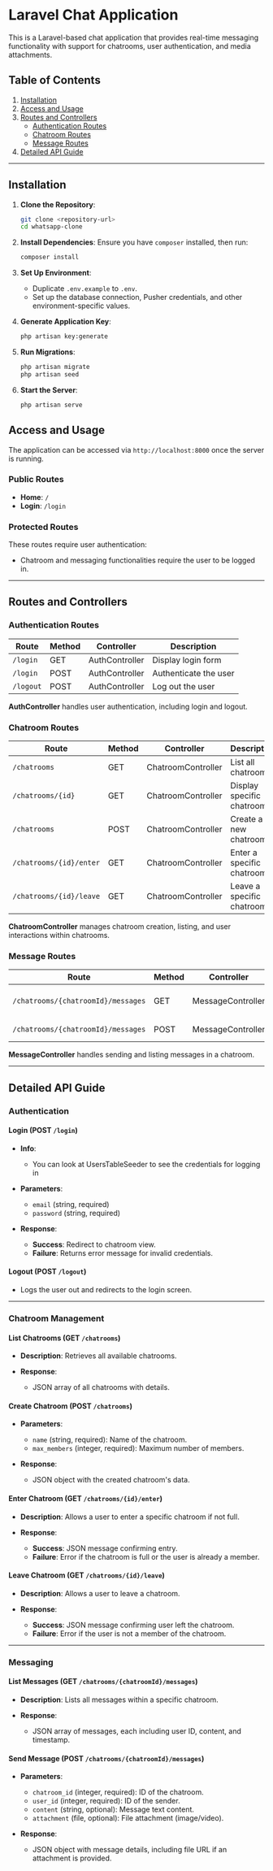 # Laravel Chat Application

This is a Laravel-based chat application that provides real-time messaging functionality with support for chatrooms, user authentication, and media attachments.

## Table of Contents

1. [Installation](#installation)
2. [Access and Usage](#access-and-usage)
3. [Routes and Controllers](#routes-and-controllers)
   - [Authentication Routes](#authentication-routes)
   - [Chatroom Routes](#chatroom-routes)
   - [Message Routes](#message-routes)
5. [Detailed API Guide](#detailed-api-guide)

---

## Installation

1. **Clone the Repository**:
    ```bash
    git clone <repository-url>
    cd whatsapp-clone
    ```

2. **Install Dependencies**:
    Ensure you have `composer` installed, then run:
    ```bash
    composer install
    ```

3. **Set Up Environment**:
    - Duplicate `.env.example` to `.env`.
    - Set up the database connection, Pusher credentials, and other environment-specific values.

4. **Generate Application Key**:
    ```bash
    php artisan key:generate
    ```

5. **Run Migrations**:
    ```bash
    php artisan migrate
    php artisan seed
    ```

6. **Start the Server**:
    ```bash
    php artisan serve
    ```


## Access and Usage

The application can be accessed via `http://localhost:8000` once the server is running.

### Public Routes

- **Home**: `/`
- **Login**: `/login`

### Protected Routes

These routes require user authentication:

- Chatroom and messaging functionalities require the user to be logged in.

---

## Routes and Controllers

### Authentication Routes

| Route     | Method | Controller      | Description                     |
|-----------|--------|------------------|---------------------------------|
| `/login`  | GET    | AuthController    | Display login form              |
| `/login`  | POST   | AuthController    | Authenticate the user           |
| `/logout` | POST   | AuthController    | Log out the user                |

**AuthController** handles user authentication, including login and logout.

### Chatroom Routes

| Route                       | Method | Controller        | Description                     |
|-----------------------------|--------|-------------------|---------------------------------|
| `/chatrooms`                | GET    | ChatroomController | List all chatrooms              |
| `/chatrooms/{id}`           | GET    | ChatroomController | Display specific chatroom       |
| `/chatrooms`                | POST   | ChatroomController | Create a new chatroom           |
| `/chatrooms/{id}/enter`     | GET    | ChatroomController | Enter a specific chatroom       |
| `/chatrooms/{id}/leave`     | GET    | ChatroomController | Leave a specific chatroom       |

**ChatroomController** manages chatroom creation, listing, and user interactions within chatrooms.

### Message Routes

| Route                                    | Method | Controller       | Description                   |
|------------------------------------------|--------|-------------------|-------------------------------|
| `/chatrooms/{chatroomId}/messages`      | GET    | MessageController | List all messages in chatroom |
| `/chatrooms/{chatroomId}/messages`      | POST   | MessageController | Send a message                |

**MessageController** handles sending and listing messages in a chatroom.

---

## Detailed API Guide

### Authentication

#### Login (POST `/login`)

- **Info**:
  - You can look at UsersTableSeeder to see the credentials for logging in

- **Parameters**:
  - `email` (string, required) 
  - `password` (string, required)

- **Response**:
  - **Success**: Redirect to chatroom view.
  - **Failure**: Returns error message for invalid credentials.

#### Logout (POST `/logout`)

- Logs the user out and redirects to the login screen.

---

### Chatroom Management

#### List Chatrooms (GET `/chatrooms`)

- **Description**: Retrieves all available chatrooms.

- **Response**:
  - JSON array of all chatrooms with details.

#### Create Chatroom (POST `/chatrooms`)

- **Parameters**:
  - `name` (string, required): Name of the chatroom.
  - `max_members` (integer, required): Maximum number of members.

- **Response**:
  - JSON object with the created chatroom's data.

#### Enter Chatroom (GET `/chatrooms/{id}/enter`)

- **Description**: Allows a user to enter a specific chatroom if not full.

- **Response**:
  - **Success**: JSON message confirming entry.
  - **Failure**: Error if the chatroom is full or the user is already a member.

#### Leave Chatroom (GET `/chatrooms/{id}/leave`)

- **Description**: Allows a user to leave a chatroom.

- **Response**:
  - **Success**: JSON message confirming user left the chatroom.
  - **Failure**: Error if the user is not a member of the chatroom.

---

### Messaging

#### List Messages (GET `/chatrooms/{chatroomId}/messages`)

- **Description**: Lists all messages within a specific chatroom.

- **Response**:
  - JSON array of messages, each including user ID, content, and timestamp.

#### Send Message (POST `/chatrooms/{chatroomId}/messages`)

- **Parameters**:
  - `chatroom_id` (integer, required): ID of the chatroom.
  - `user_id` (integer, required): ID of the sender.
  - `content` (string, optional): Message text content.
  - `attachment` (file, optional): File attachment (image/video).

- **Response**:
  - JSON object with message details, including file URL if an attachment is provided.
